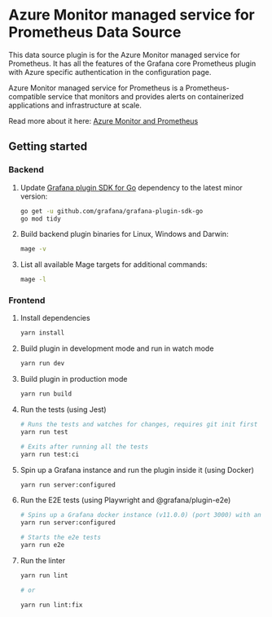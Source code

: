# Azure Monitor managed service for Prometheus Data Source

This data source plugin is for the Azure Monitor managed service for Prometheus. It has all the features of the Grafana core Prometheus plugin with Azure specific authentication in the configuration page.

Azure Monitor managed service for Prometheus is a Prometheus-compatible service that monitors and provides alerts on containerized applications and infrastructure at scale.

Read more about it here: [Azure Monitor and Prometheus](https://learn.microsoft.com/en-us/azure/azure-monitor/metrics/prometheus-metrics-overview)

## Getting started

### Backend

1. Update [Grafana plugin SDK for Go](https://grafana.com/docs/grafana/latest/developers/plugins/backend/grafana-plugin-sdk-for-go/) dependency to the latest minor version:

   ```bash
   go get -u github.com/grafana/grafana-plugin-sdk-go
   go mod tidy
   ```

2. Build backend plugin binaries for Linux, Windows and Darwin:

   ```bash
   mage -v
   ```

3. List all available Mage targets for additional commands:

   ```bash
   mage -l
   ```
### Frontend

1. Install dependencies

   ```bash
   yarn install
   ```

2. Build plugin in development mode and run in watch mode

   ```bash
   yarn run dev
   ```

3. Build plugin in production mode

   ```bash
   yarn run build
   ```

4. Run the tests (using Jest)

   ```bash
   # Runs the tests and watches for changes, requires git init first
   yarn run test

   # Exits after running all the tests
   yarn run test:ci
   ```

5. Spin up a Grafana instance and run the plugin inside it (using Docker)

   ```bash
   yarn run server:configured
   ```

6. Run the E2E tests (using Playwright and @grafana/plugin-e2e)

   ```bash
   # Spins up a Grafana docker instance (v11.0.0) (port 3000) with an actual Prometheus instance (port 9090)
   yarn run server:configured

   # Starts the e2e tests
   yarn run e2e
   ```

7. Run the linter

   ```bash
   yarn run lint

   # or

   yarn run lint:fix
   ```
